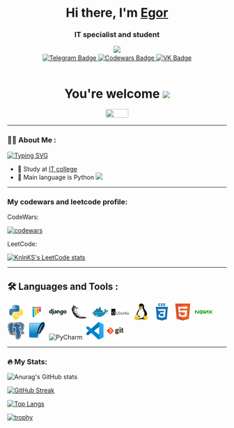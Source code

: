 <h1 align="center">Hi there, I'm <a href="https://t.me/Eg_Arh" target="_blank">Egor</a> </h1>
<h3 align="center">IT specialist and student</h3>
<div id="header" align="center">
  <img src="https://media.giphy.com/media/ACzsN9dhQuOZ6RYXcM/giphy.gif" width="150"/>
</div>

<div id="badges" align="center">
  <a href="https://t.me/Eg_Arh">
    <img src="https://img.shields.io/badge/Telegram-blue?style=for-the-badge&logo=telegram&logoColor=white" alt="Telegram Badge"/>
  </a>
  <a href="https://www.codewars.com/users/Egor_Arhipov">
    <img src="https://img.shields.io/badge/Codewars-red?style=for-the-badge&logo=codewars&logoColor=white" alt="Codewars Badge"/>
  </a>
  <a href="https://vk.com/earkhipov0">
    <img src="https://img.shields.io/badge/VK-blue?style=for-the-badge&logo=vk&logoColor=white" alt="VK Badge"/>
  </a>
</div>

<div id="views" align="center">
  <img src="https://komarev.com/ghpvc/?username=cestxvcdim&style=flat-square&color=blue" alt=""/>
</div>

<div id="text" align="center">
  <h1>
    You're welcome
    <img src="https://media.giphy.com/media/hvRJCLFzcasrR4ia7z/giphy.gif" width="30px"/>
  </h1>
</div>

<div id="banner" align="center">
  <img src="https://media.giphy.com/media/26tn33aiTi1jkl6H6/giphy.gif" width="32%" height="40%"/>
</div>

---
### :man_technologist: About Me :

<a href="https://git.io/typing-svg"><img src="https://readme-typing-svg.demolab.com?font=Fira+Code&weight=900&size=15&pause=1000&color=D12DF7&center=%D0%B8%D1%81%D1%82%D0%B8%D0%BD%D0%BD%D1%8B%D0%B9&vCenter=%D0%B8%D1%81%D1%82%D0%B8%D0%BD%D0%BD%D1%8B%D0%B9&repeat=%D0%9B%D0%9E%D0%96%D0%AC&width=900&height=20&lines=My+name+is+Egor%2C+I'm+a+beginner+python+backend+developer%2C+I+love+to+code+and+learn+something+new." alt="Typing SVG" /></a>
- :selfie: Study at [IT college](https://singularity.academy/)
- :snake: Main language is Python <img src="https://media.giphy.com/media/KAq5w47R9rmTuvWOWa/giphy.gif" width="15">
--- 

### My codewars and leetcode profile:
  CodeWars:
  
  [![codewars](https://www.codewars.com/users/Egor_Arhipov/badges/large)](https://www.codewars.com/users/Egor_Arhipov)
  
  LeetCode:
  
  [![KnlnKS's LeetCode stats](https://leetcode-stats-six.vercel.app/api?username=Maurdihen&theme=dark)](https://github.com/KnlnKS/leetcode-stats)

--- 

## :hammer_and_wrench: Languages and Tools :

<div>
  <img src="https://github.com/devicons/devicon/blob/master/icons/python/python-original.svg" title="Python" alt="Python" width="40" height="40"/>&nbsp;
  <img src="https://github.com/devicons/devicon/blob/master/icons/pytest/pytest-original.svg" title="Pytest" alt="Pytest" width="40" height="40"/>&nbsp;
  <img src="https://github.com/devicons/devicon/blob/master/icons/django/django-plain-wordmark.svg" title="Django" alt="Django" width="40" height="40"/>&nbsp;
  <img src="https://github.com/devicons/devicon/blob/master/icons/flask/flask-original.svg" title="Flask" alt="Flask" width="40" height="40"/>&nbsp;
  <img src="https://github.com/devicons/devicon/blob/master/icons/docker/docker-original.svg" title="Docker" alt="Docker" width="40" height="40"/>&nbsp;
  <img src="https://github.com/devicons/devicon/blob/master/icons/ubuntu/ubuntu-plain-wordmark.svg" title="Ubuntu" alt="Ubuntu" width="40" height="40"/>&nbsp;
  <img src="https://github.com/devicons/devicon/blob/master/icons/linux/linux-original.svg" title="Linux" alt="Linux" width="40" height="40"/>&nbsp;
  <img src="https://github.com/devicons/devicon/blob/master/icons/css3/css3-plain-wordmark.svg"  title="CSS3" alt="CSS" width="40" height="40"/>&nbsp;
  <img src="https://github.com/devicons/devicon/blob/master/icons/html5/html5-original.svg" title="HTML5" alt="HTML" width="40" height="40"/>&nbsp;
  <img src="https://github.com/devicons/devicon/blob/master/icons/nginx/nginx-original.svg" title="Nginx" alt="Nginx" width="40" height="40"/>&nbsp;
  <img src="https://github.com/devicons/devicon/blob/master/icons/postgresql/postgresql-original.svg" title="PostgreSQL"  alt="PostgreSQL" width="40" height="40"/>&nbsp;
  <img src="https://github.com/devicons/devicon/blob/master/icons/sqlite/sqlite-original.svg" title="SQLite"  alt="SQLite" width="40" height="40"/>&nbsp;
  <img src="https://resource.lylinux.net/image/2020/07/01/logo.png" title="PyCharm" alt="PyCharm" width="40" height="40"/>&nbsp;
  <img src="https://github.com/devicons/devicon/blob/master/icons/vscode/vscode-original.svg" title="VSCode" alt="VSCode" width="40" height="40"/>&nbsp;
  <img src="https://github.com/devicons/devicon/blob/master/icons/git/git-original-wordmark.svg" title="Git" alt="Git" width="40" height="40"/>
</div>

---

### :fire: My Stats:
![Anurag's GitHub stats](https://github-readme-stats.vercel.app/api?username=Maurdihen&show_icons=true&theme=radical)

[![GitHub Streak](http://github-readme-streak-stats.herokuapp.com?user=Maurdihen&theme=dark&background=000000)](https://git.io/streak-stats)

[![Top Langs](https://github-readme-stats.vercel.app/api/top-langs/?username=Maurdihen&layout=compact)](https://github.com/anuraghazra/github-readme-stats)

[![trophy](https://github-profile-trophy.vercel.app/?username=Maurdihen&theme=onedark)](https://github.com/ryo-ma/github-profile-trophy)
